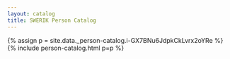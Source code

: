 ```yaml
---
layout: catalog
title: SWERIK Person Catalog
---
```

{% assign p = site.data._person-catalog.i-GX7BNu6JdpkCkLvrx2oYRe %}
{% include person-catalog.html p=p %}

